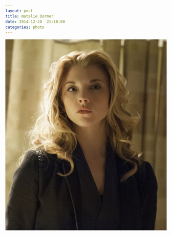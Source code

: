 ```yaml
---
layout: post
title: Natalie Dormer
date: 2014-12-28  21:18:00
categories: photo
---
```

<img src="/images/flowers/Natalie-Dormer.jpg" />










